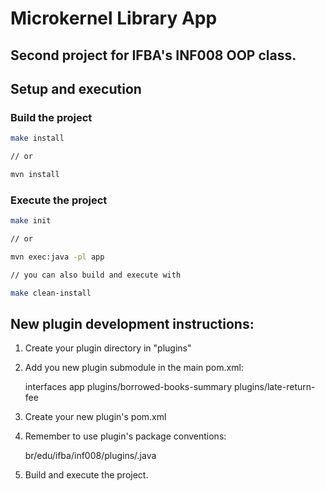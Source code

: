# Microkernel Library App
## Second project for IFBA's INF008 OOP class. 

## Setup and execution

### Build the project

```bash
make install

// or

mvn install
```

### Execute the project

```bash
make init

// or

mvn exec:java -pl app

// you can also build and execute with

make clean-install
```

## New plugin development instructions:

1. Create your plugin directory in "plugins"
2. Add you new plugin submodule in the main pom.xml:

    <modules>
        <module>interfaces</module>
        <module>app</module>
        <module>plugins/borrowed-books-summary</module>
        <module>plugins/late-return-fee</module>
    </modules>
    
3. Create your new plugin's pom.xml
4. Remember to use plugin's package conventions:

    br/edu/ifba/inf008/plugins/<YourPluginNameInCamelCase>.java
    
5. Build and execute the project.
